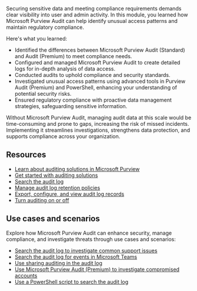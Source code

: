 Securing sensitive data and meeting compliance requirements demands clear visibility into user and admin activity. In this module, you learned how Microsoft Purview Audit can help identify unusual access patterns and maintain regulatory compliance.

Here's what you learned:

- Identified the differences between Microsoft Purview Audit (Standard) and Audit (Premium) to meet compliance needs.
- Configured and managed Microsoft Purview Audit to create detailed logs for in-depth analysis of data access.
- Conducted audits to uphold compliance and security standards.
- Investigated unusual access patterns using advanced tools in Purview Audit (Premium) and PowerShell, enhancing your understanding of potential security risks.
- Ensured regulatory compliance with proactive data management strategies, safeguarding sensitive information.

Without Microsoft Purview Audit, managing audit data at this scale would be time-consuming and prone to gaps, increasing the risk of missed incidents. Implementing it streamlines investigations, strengthens data protection, and supports compliance across your organization.

## Resources

- [Learn about auditing solutions in Microsoft Purview](/purview/audit-solutions-overview?azure-portal=true)
- [Get started with auditing solutions](/purview/audit-get-started?azure-portal=true)
- [Search the audit log](/purview/audit-search?azure-portal=true)
- [Manage audit log retention policies](/purview/audit-log-retention-policies?azure-portal=true)
- [Export, configure, and view audit log records](/purview/audit-log-export-records?azure-portal=true)
- [Turn auditing on or off](/purview/audit-log-enable-disable?azure-portal=true)

## Use cases and scenarios

Explore how Microsoft Purview Audit can enhance security, manage compliance, and investigate threats through use cases and scenarios:

- [Search the audit log to investigate common support issues](/purview/audit-troubleshooting-scenarios?azure-portal=true)
- [Search the audit log for events in Microsoft Teams](/purview/audit-teams-audit-log-events?azure-portal=true)
- [Use sharing auditing in the audit log](/purview/audit-log-sharing?azure-portal=true)
- [Use Microsoft Purview Audit (Premium) to investigate compromised accounts](/purview/audit-log-investigate-accounts?azure-portal=true)
- [Use a PowerShell script to search the audit log](/purview/audit-log-search-script?azure-portal=true)
